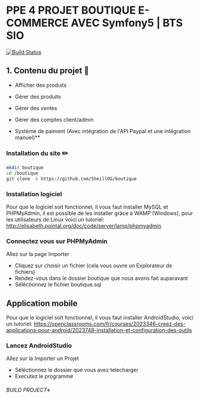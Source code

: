 # PPE 4 PROJET BOUTIQUE E-COMMERCE AVEC Symfony5 | BTS SIO

[![Build Status](https://travis-ci.org/joemccann/dillinger.svg?branch=master)](https://travis-ci.org/joemccann/dillinger)

## 1. Contenu du projet 📑

  * Afficher des produits
  * Gérer des produits
  * Gérer des ventes
  * Gérer des comptes client/admin

  * Système de paiment (Avec intégration de l'API Paypal et une intégration manuel)**

### Installation du site ✏️
```sh
mkdir boutique
cd /boutique
git clone -b https://github.com/SheillOG/boutique
```

### Installation logiciel

Pour que le logiciel soit fonctionnel, il vous faut installer MySQL et PHPMyAdmin, il est possible de les installer grâce à WAMP (Windows), pour les utilisateurs de Linux voici un tutoriel: http://elisabeth.pointal.org/doc/code/server/lamp/phpmyadmin

### Connectez vous sur PHPMyAdmin
Allez sur la page Importer
 - Cliquez sur choisir un fichier (cela vous ouvre un Explorateur de fichiers)
 - Rendez-vous dans le dossier boutique que nous avons fait auparavant
 - Séléctionnez le fichier boutique.sql


## Application mobile 

Pour que le logiciel soit fonctionnel, il vous faut installer AndroidStudio, voici un tutoriel: https://openclassrooms.com/fr/courses/2023346-creez-des-applications-pour-android/2023748-installation-et-configuration-des-outils

### Lancez AndroidStudio
Allez sur la Importer un Projet
 - Séléctionnez le dossier que vous avez telecharger
 - Executez le programme

###### BUILD PROJECT🌀

